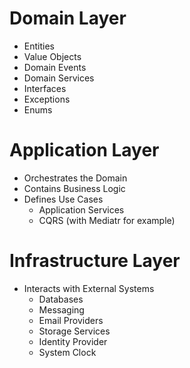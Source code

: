 # Domain Layer
* Entities
* Value Objects
* Domain Events
* Domain Services
* Interfaces
* Exceptions
* Enums

# Application Layer
* Orchestrates the Domain
* Contains Business Logic
* Defines Use Cases
  * Application Services
  * CQRS (with Mediatr for example)

# Infrastructure Layer
* Interacts with External Systems
  * Databases
  * Messaging
  * Email Providers
  * Storage Services 
  * Identity Provider
  * System Clock
